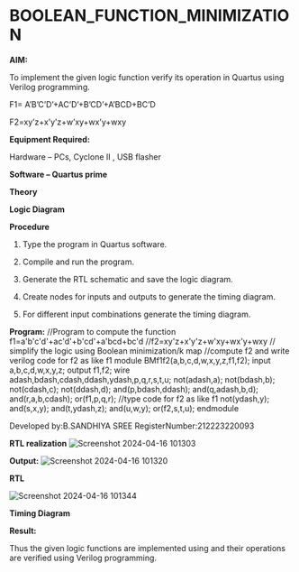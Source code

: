 # BOOLEAN_FUNCTION_MINIMIZATION

**AIM:**

To implement the given logic function verify its operation in Quartus using Verilog programming.

F1= A’B’C’D’+AC’D’+B’CD’+A’BCD+BC’D 

F2=xy’z+x’y’z+w’xy+wx’y+wxy

**Equipment Required:**

Hardware – PCs, Cyclone II , USB flasher

**Software – Quartus prime**

**Theory**

**Logic Diagram**

**Procedure**

1.	Type the program in Quartus software.

2.	Compile and run the program.

3.	Generate the RTL schematic and save the logic diagram.

4.	Create nodes for inputs and outputs to generate the timing diagram.

5.	For different input combinations generate the timing diagram.


**Program:**
//Program to compute the function f1=a'b'c'd'+ac'd'+b'cd'+a'bcd+bc'd
//f2=xy'z+x'y'z+w'xy+wx'y+wxy
// simplify the logic using Boolean minimization/k map 
//compute f2 and write verilog code for f2 as like f1
module BMf1f2(a,b,c,d,w,x,y,z,f1,f2);
input a,b,c,d,w,x,y,z;
output f1,f2;
wire adash,bdash,cdash,ddash,ydash,p,q,r,s,t,u;
not(adash,a);
not(bdash,b);
not(cdash,c);
not(ddash,d);
and(p,bdash,ddash);
and(q,adash,b,d);
and(r,a,b,cdash);
or(f1,p,q,r);
//type code for f2 as like f1
not(ydash,y);
and(s,x,y);
and(t,ydash,z);
and(u,w,y);
or(f2,s,t,u);
endmodule


Developed by:B.SANDHIYA SREE
RegisterNumber:212223220093


**RTL realization**
![Screenshot 2024-04-16 101303](https://github.com/Sandhniya/BOOLEAN_FUNCTION_MINIMIZATION/assets/151395890/d6fb0d81-1ea9-46bb-9acd-df454505545d)



**Output:**
![Screenshot 2024-04-16 101320](https://github.com/Sandhniya/BOOLEAN_FUNCTION_MINIMIZATION/assets/151395890/df2575cc-9386-4552-990d-f1ce1759623c)



**RTL**

![Screenshot 2024-04-16 101344](https://github.com/Sandhniya/BOOLEAN_FUNCTION_MINIMIZATION/assets/151395890/694ff67d-5de3-44f8-b1ad-8f1f20120c68)


**Timing Diagram**

**Result:**

Thus the given logic functions are implemented using and their operations are verified using Verilog programming.

